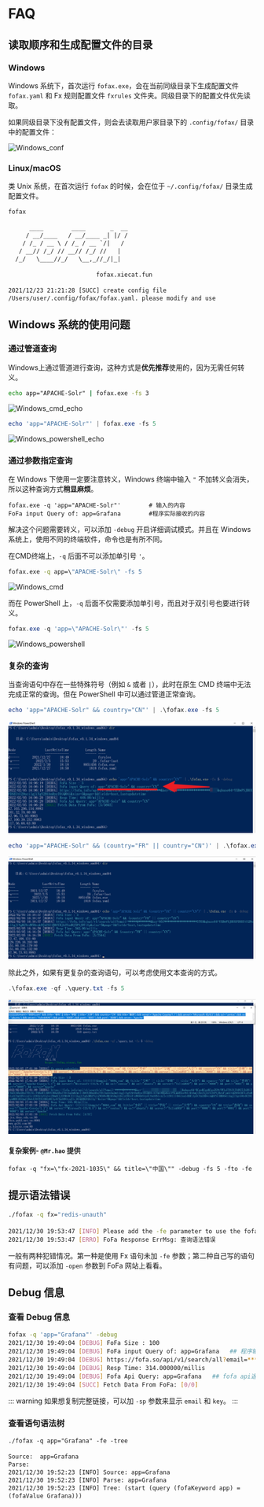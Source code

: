 # FAQ

## 读取顺序和生成配置文件的目录

### Windows

Windows 系统下，首次运行 `fofax.exe`，会在当前同级目录下生成配置文件 `fofax.yaml` 和 Fx 规则配置文件 `fxrules` 文件夹。同级目录下的配置文件优先读取。

如果同级目录下没有配置文件，则会去读取用户家目录下的 `.config/fofax/` 目录中的配置文件：

![Windows_conf](../.vuepress/public/windows-conf.png)

### Linux/macOS

类 Unix 系统，在首次运行 `fofax` 的时候，会在位于 `~/.config/fofax/` 目录生成配置文件。

```shell
fofax

      ____        ____       _  __
     / __/____   / __/____ _| |/ /
    / /_ / __ \ / /_ / __ `/|   /
   / __// /_/ // __// /_/ //   |
  /_/   \____//_/   \__,_//_/|_|
                              
                         fofax.xiecat.fun

2021/12/23 21:21:28 [SUCC] create config file /Users/user/.config/fofax/fofax.yaml. please modify and use
```

## Windows 系统的使用问题

### 通过管道查询

Windows上通过管道进行查询，这种方式是**优先推荐**使用的，因为无需任何转义。

```cmd
echo app="APACHE-Solr" | fofax.exe -fs 3
```

![Windows_cmd_echo](../.vuepress/public/windows-cmd-echo.png)

```powershell
echo 'app="APACHE-Solr"' | fofax.exe -fs 5
```

![Windows_powershell_echo](../.vuepress/public/windows-ps-echo.png)

### 通过参数指定查询

在 Windows 下使用一定要注意转义，Windows 终端中输入 `"` 不加转义会消失，所以这种查询方式**稍显麻烦**。

```shell
fofax.exe -q 'app="APACHE-Solr"' 		# 输入的内容
FoFa input Query of: app=Grafana 		#程序实际接收的内容
```

解决这个问题需要转义，可以添加 `-debug` 开启详细调试模式。并且在 Windows 系统上，使用不同的终端软件，命令也是有所不同。

在CMD终端上，`-q` 后面不可以添加单引号 `'`。

```cmd
fofax.exe -q app=\"APACHE-Solr\" -fs 5
```

![Windows_cmd](../.vuepress/public/windows-cmd.png)

而在 PowerShell 上，`-q` 后面不仅需要添加单引号，而且对于双引号也要进行转义。

```powershell
fofax.exe -q 'app=\"APACHE-Solr\"' -fs 5
```

![Windows_powershell](../.vuepress/public/windows-powershell.png)

### 复杂的查询

当查询语句中存在一些特殊符号（例如 `&` 或者 `|`），此时在原生 CMD 终端中无法完成正常的查询。但在 PowerShell 中可以通过管道正常查询。

```powershell
echo 'app="APACHE-Solr" && country="CN"' | .\fofax.exe -fs 5
```

![complex_powershell](../.vuepress/public/complex-ps.png)

```powershell
echo 'app="APACHE-Solr" && (country="FR" || country="CN")' | .\fofax.exe -fs 5
```

![complex_powershell_2](../.vuepress/public/complex-ps-2.png)

除此之外，如果有更复杂的查询语句，可以考虑使用文本查询的方式。

```powershell
.\fofax.exe -qf .\query.txt -fs 5
```

![complex_qf](../.vuepress/public/complex-qf.png)

#### 复杂案例- `@Mr.hao` 提供

```shell
fofax -q "fx=\"fx-2021-1035\" && title=\"中国\"" -debug -fs 5 -fto -fe
```

## 提示语法错误

```bash
./fofax -q fx="redis-unauth"

2021/12/30 19:53:47 [INFO] Please add the -fe parameter to use the fofa extended syntax
2021/12/30 19:53:47 [ERRO] FoFa Response ErrMsg: 查询语法错误
```

一般有两种犯错情况。第一种是使用 Fx 语句未加 `-fe` 参数；第二种自己写的语句有问题，可以添加 `-open` 参数到 FoFa 网站上看看。

## Debug 信息

### 查看 Debug 信息

```bash
fofax -q 'app="Grafana"' -debug
2021/12/30 19:49:04 [DEBUG] FoFa Size : 100
2021/12/30 19:49:04 [DEBUG] FoFa input Query of: app=Grafana   ## 程序输入的
2021/12/30 19:49:04 [DEBUG] https://fofa.so/api/v1/search/all?email=*****@*******&key=*******************&qbase64=YXBwPUdyYWZhbmE=&size=100&page=1&fields=host,title,lastupdatetime
2021/12/30 19:49:04 [DEBUG] Resp Time: 314.000000/millis
2021/12/30 19:49:04 [DEBUG] Fofa Api Query: app=Grafana   ## fofa api返回的语句
2021/12/30 19:49:04 [SUCC] Fetch Data From FoFa: [0/0]
```
::: warning
如果想复制完整链接，可以加 `-sp` 参数来显示 `email` 和 `key`。
:::

### 查看语句语法树

```
./fofax -q app="Grafana" -fe -tree

Source:  app=Grafana
Parse:
2021/12/30 19:52:23 [INFO] Source: app=Grafana
2021/12/30 19:52:23 [INFO] Parse: app=Grafana
2021/12/30 19:52:23 [INFO] Tree: (start (query (fofaKeyword app) = (fofaValue Grafana)))
```
